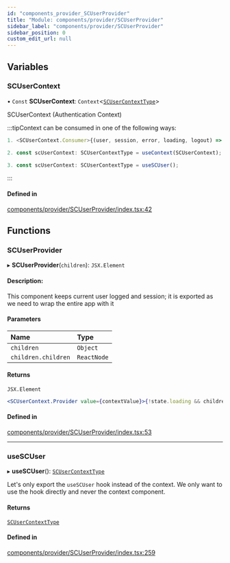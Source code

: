```yaml
---
id: "components_provider_SCUserProvider"
title: "Module: components/provider/SCUserProvider"
sidebar_label: "components/provider/SCUserProvider"
sidebar_position: 0
custom_edit_url: null
---
```


## Variables

### SCUserContext

• `Const` **SCUserContext**: `Context`<[`SCUserContextType`](../interfaces/types_context.SCUserContextType.md)\>

SCUserContext (Authentication Context)

:::tipContext can be consumed in one of the following ways:

```jsx
1. <SCUserContext.Consumer>{(user, session, error, loading, logout) => (...)}</SCUserContext.Consumer>
```
```jsx
2. const scUserContext: SCUserContextType = useContext(SCUserContext);
```
```jsx
3. const scUserContext: SCUserContextType = useSCUser();
````
:::

#### Defined in

[components/provider/SCUserProvider/index.tsx:42](https://github.com/selfcommunity/community-ui/blob/a7bfc2b/packages/sc-core/src/components/provider/SCUserProvider/index.tsx#L42)

## Functions

### SCUserProvider

▸ **SCUserProvider**(`children`): `JSX.Element`

#### Description:
This component keeps current user logged and session; it is exported as we need to wrap the entire app with it

#### Parameters

| Name | Type |
| :------ | :------ |
| `children` | `Object` |
| `children.children` | `ReactNode` |

#### Returns

`JSX.Element`

```jsx
<SCUserContext.Provider value={contextValue}>{!state.loading && children}</SCUserContext.Provider>
```

#### Defined in

[components/provider/SCUserProvider/index.tsx:53](https://github.com/selfcommunity/community-ui/blob/a7bfc2b/packages/sc-core/src/components/provider/SCUserProvider/index.tsx#L53)

___

### useSCUser

▸ **useSCUser**(): [`SCUserContextType`](../interfaces/types_context.SCUserContextType.md)

Let's only export the `useSCUser` hook instead of the context.
We only want to use the hook directly and never the context component.

#### Returns

[`SCUserContextType`](../interfaces/types_context.SCUserContextType.md)

#### Defined in

[components/provider/SCUserProvider/index.tsx:259](https://github.com/selfcommunity/community-ui/blob/a7bfc2b/packages/sc-core/src/components/provider/SCUserProvider/index.tsx#L259)
